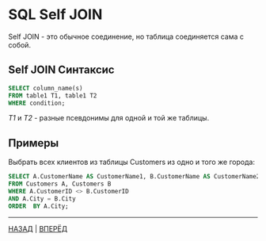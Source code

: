 # SQL  Self JOIN

Self JOIN - это обычное соединение, но таблица соединяется сама с собой.

## Self JOIN Синтаксис

``` SQL
SELECT column_name(s) 
FROM table1 T1, table1 T2
WHERE condition;
```
_T1_ и _T2_ - разные псевдонимы для одной и той же таблицы.

## Примеры

Выбрать всех клиентов из таблицы Customers из одно и того же города:
``` SQL
SELECT A.CustomerName AS CustomerName1, B.CustomerName AS CustomerName2, A.City
FROM Customers A, Customers B
WHERE A.CustomerID <> B.CustomerID
AND A.City = B.City
ORDER  BY A.City;
```

---

[НАЗАД](/SQL_Tutorial/SQL_FULL_JOIN.md)  | [ВПЕРЁД](/SQL_Tutorial/SQL_UNION.md)

